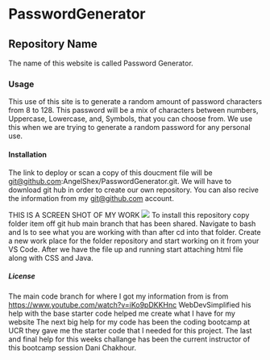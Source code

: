 # PasswordGenerator

## Repository Name 
The name of this website is called Password Generator.

### Usage
This use of this site is to generate a random amount of password characters from 8 to 128. This password will be a mix of characters between numbers, Uppercase, Lowercase, and, Symbols, that you can choose from. We use this when we are trying to generate a random password for any personal use. 

#### Installation 

The link to deploy or scan a copy of this doucment file will be git@github.com:AngelShex/PasswordGenerator.git. We will have to download git hub in order to create our own repository. You can also recive the information from my git@github.com account. 

THIS IS A SCREEN SHOT OF MY WORK 
![
](<Screen Shot 2024-01-17 at 6.39.11 PM.png>)
To install this repository copy folder item off git hub main branch that has been shared. Navigate to bash and ls to see what you are working with than after cd into that folder. Create a new work place for the folder repository and start working on it from your VS Code. After we have the file up and running start attaching html file along with CSS and Java. 

##### License 

The main code branch for where I got my information from is from https://www.youtube.com/watch?v=iKo9pDKKHnc WebDevSimplified his help with the base starter code helped me create what I have for my website 
The next big help for my code has been the coding bootcamp at UCR they gave me the starter code that I needed for this project.
The last and final help for this weeks challange has been the current instructor of this bootcamp session Dani Chakhour. 